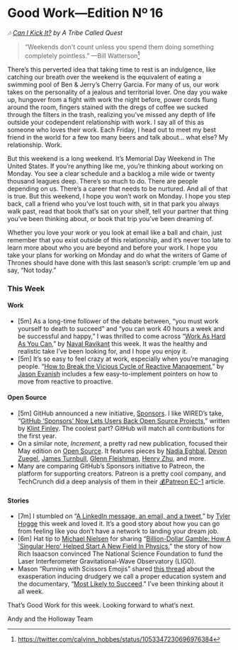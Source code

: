 # Good Work—Edition Nº 16

*🎶 [Can I Kick It?](https://open.spotify.com/track/1C8kctX8CyGbtgGArUwRP4?si=oYh01XNDSz-Duqp7V8QedQ) by A Tribe Called Quest*

> “Weekends don't count unless you spend them doing something completely pointless.” —Bill Watterson[^1]

There’s this perverted idea that taking time to rest is an indulgence, like catching our breath over the weekend is the equivalent of eating a swimming pool of Ben & Jerry’s Cherry Garcia. For many of us, our work takes on the personality of a jealous and territorial lover. One day you wake up, hungover from a fight with work the night before, power cords flung around the room, fingers stained with the dregs of coffee we sucked through the filters in the trash, realizing you’ve missed any depth of life outside your codependent relationship with work. I say all of this as someone who loves their work. Each Friday, I head out to meet my best friend in the world for a few too many beers and talk about… what else? My relationship. Work.

But this weekend is a long weekend. It’s Memorial Day Weekend in The United States. If you’re anything like me, you’re thinking about working on Monday. You see a clear schedule and a backlog a mile wide or twenty thousand leagues deep. There’s so much to do. There are people depending on us. There’s a career that needs to be nurtured. And all of that is true. But this weekend, I hope you won’t work on Monday. I hope you step back, call a friend who you’ve lost touch with, sit in that park you always walk past, read that book that’s sat on your shelf, tell your partner that thing you’ve been thinking about, or book that trip you’ve been dreaming of.

Whether you love your work or you look at email like a ball and chain, just remember that you exist outside of this relationship, and it’s never too late to learn more about who you are beyond and before your work. I hope you take your plans for working on Monday and do what the writers of Game of Thrones should have done with this last season’s script: crumple ‘em up and say, “Not today.”

### This Week

#### Work

- [5m] As a long-time follower of the debate between, “you must work yourself to death to succeed” and “you can work 40 hours a week and be successful and happy,” I was thrilled to come across “[Work As Hard As You Can](https://nav.al/2019/05/06/work-hard/),” by [Naval Ravikant](https://twitter.com/naval) this week. It was the healthy and realistic take I’ve been looking for, and I hope you enjoy it.
- [5m] It’s so easy to feel crazy at work, especially when you’re managing people. “[How to Break the Vicious Cycle of Reactive Management](https://getlighthouse.com/blog/break-vicious-cycle-reactive-management/),” by [Jason Evanish](https://twitter.com/Evanish) includes a few easy-to-implement pointers on how to move from reactive to proactive.

#### Open Source

- [5m] GitHub announced a new initiative, [Sponsors](https://github.com/sponsors). I like WIRED’s take, “[GitHub ‘Sponsors’ Now Lets Users Back Open Source Projects](https://www.wired.com/story/github-sponsors-lets-users-back-open-source-projects/),” written by [Klint Finley](https://twitter.com/klintron). The coolest part? GitHub will match all contributions for the first year.
- On a similar note, *Increment*, a pretty rad new publication, focused their May edition on [Open Source](https://increment.com/open-source/). It features pieces by [Nadia Eghbal](https://twitter.com/nayafia), [Devon Zuegel](https://twitter.com/devonzuegel), [James Turnbull](https://twitter.com/kartar), [Glenn Fleishman](https://twitter.com/GlennF), [Henry Zhu](https://twitter.com/left_pad), and more.
- Many are comparing GitHub’s Sponsors initiative to Patreon, the platform for supporting creators. Patreon is a pretty cool company, and TechCrunch did a deep analysis of them in their [💰Patreon EC-1](https://techcrunch.com/2019/02/12/patreon-ec-1/) article.

#### Stories

- [7m] I stumbled on “[A LinkedIn message, an email, and a tweet](https://medium.com/@thogge/a-linkedin-message-an-email-and-a-tweet-a466ad8938de),” by [Tyler Hogge](https://twitter.com/thogge) this week and loved it. It’s a good story about how you can go from feeling like you don’t have a network to landing your dream job.
- [6m] Hat tip to [Michael Nielsen](https://twitter.com/michael_nielsen/status/1130555194045915136) for sharing “[Billion-Dollar Gamble: How A 'Singular Hero' Helped Start A New Field In Physics](https://www.npr.org/2019/05/19/723326933/billion-dollar-gamble-how-a-singular-hero-helped-start-a-new-field-in-physics),” the story of how Rich Isaacson convinced The National Science Foundation to fund the Laser Interferometer Gravitational-Wave Observatory (LIGO).
- Mason “Running with Scissors Emojis” shared [this thread](https://twitter.com/webdevMason/status/1130624259590631425) about the exasperation inducing drudgery we call a proper education system and the documentary, “[Most Likely to Succeed](https://smile.amazon.com/Most-Likely-Succeed-Brian-Cesson/dp/B07F85R9CN/).” I’ve been thinking about it all week.

That’s Good Work for this week.
Looking forward to what’s next.

Andy and the Holloway Team

[^1]: https://twitter.com/calvinn_hobbes/status/1053347230696976384
